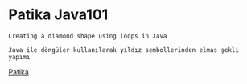 # Patika Java101
```
Creating a diamond shape using loops in Java
```

```
Java ile döngüler kullanılarak yıldız sembollerinden elmas şekli yapımı
```
[Patika](https://academy.patika.dev/courses/java101)